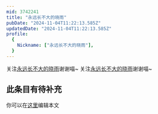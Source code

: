 ```yaml
---
mid: 3742241
title: "永远长不大的晓雨"
pubDate: "2024-11-04T11:22:13.585Z"
updatedDate: "2024-11-04T11:22:13.585Z"
profile:
  {
    Nickname: ["永远长不大的晓雨"],
  }
---
```


关注[永远长不大的晓雨](https://space.bilibili.com/3742241)谢谢喵~ 关注[永远长不大的晓雨](https://space.bilibili.com/3742241)谢谢喵~

## 此条目有待补充
你可以在[这里](https://github.com/Yuhanawa/VTuber.ICU-Content/edit/master/v/永远长不大的晓雨/index.md)编辑本文
